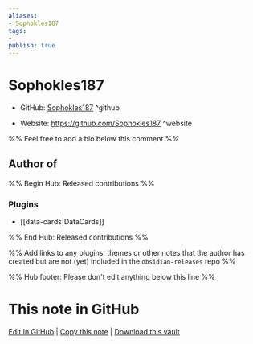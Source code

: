 ```yaml
---
aliases:
- Sophokles187
tags:
- 
publish: true
---
```


# Sophokles187

- GitHub: [Sophokles187](https://github.com/Sophokles187/) ^github
<!-- - Discord: `@` ^discord-->
- Website: <https://github.com/Sophokles187> ^website
<!-- - [[Publish sites|Publish site]]: <https://> ^publish-->

%% Feel free to add a bio below this comment %%


## Author of

%% Begin Hub: Released contributions %%
### Plugins
- [[data-cards|DataCards]]

%% End Hub: Released contributions %%

%% Add links to any plugins, themes or other notes that the author has created but are not (yet) included in the `obsidian-releases` repo %%

<!--
### Unlisted plugins
-->

<!--
### Others
-->

<!--
## Sponsor this author
-->

<!-- - [[GitHub sponsors]]: [Sponsor @Sophokles187 on GitHub Sponsors](https://github.com/sponsors/Sophokles187) ^github-sponsor-->
<!-- - [[Buy me a coffee]]: <https://> ^buy-me-a-coffee-->
<!-- - [[PayPal]]: <https://> ^paypal-->
<!-- - [[Patreon]]: <https://> ^patreon-->

<!--
## Follow this author
-->

<!-- - [[YouTube Channels|On YouTube]]: <https://> ^youtube-->
<!-- - Twitter: <https://> ^twitter-->
<!-- - ... -->

%% Hub footer: Please don't edit anything below this line %%

# This note in GitHub

<span class="git-footer">[Edit In GitHub](https://github.dev/obsidian-community/obsidian-hub/blob/main/01%20-%20Community/People/Sophokles187.md "git-hub-edit-note") | [Copy this note](https://raw.githubusercontent.com/obsidian-community/obsidian-hub/main/01%20-%20Community/People/Sophokles187.md "git-hub-copy-note") | [Download this vault](https://github.com/obsidian-community/obsidian-hub/archive/refs/heads/main.zip "git-hub-download-vault") </span>

